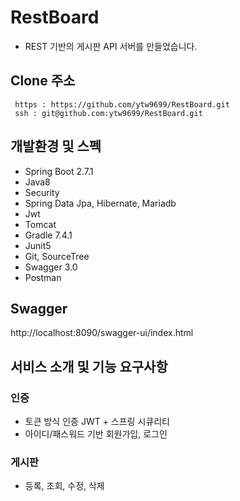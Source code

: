 # RestBoard
- REST 기반의 게시판 API 서버를 만들었습니다.
## Clone 주소  
` https : https://github.com/ytw9699/RestBoard.git`  
` ssh : git@github.com:ytw9699/RestBoard.git`  

## 개발환경 및 스펙
- Spring Boot 2.7.1
- Java8
- Security
- Spring Data Jpa, Hibernate, Mariadb 
- Jwt
- Tomcat
- Gradle 7.4.1
- Junit5
- Git, SourceTree
- Swagger 3.0
- Postman

## Swagger
http://localhost:8090/swagger-ui/index.html

## 서비스 소개 및 기능 요구사항 

### 인증
- 토큰 방식 인증 JWT + 스프링 시큐리티
- 아이디/패스워드 기반 회원가입, 로그인

### 게시판
- 등록, 조회, 수정, 삭제




